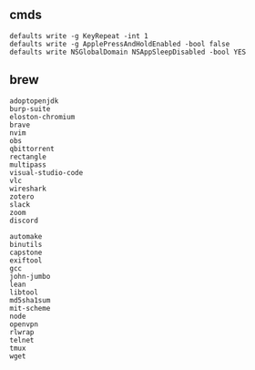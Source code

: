 ## cmds
    defaults write -g KeyRepeat -int 1
    defaults write -g ApplePressAndHoldEnabled -bool false
    defaults write NSGlobalDomain NSAppSleepDisabled -bool YES
## brew
    adoptopenjdk
    burp-suite
    eloston-chromium
    brave
    nvim
    obs
    qbittorrent
    rectangle
    multipass
    visual-studio-code
    vlc
    wireshark
    zotero
    slack
    zoom
    discord

    automake
    binutils
    capstone
    exiftool
    gcc
    john-jumbo
    lean
    libtool
    md5sha1sum
    mit-scheme
    node
    openvpn
    rlwrap
    telnet
    tmux
    wget
